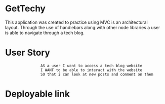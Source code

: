 # GetTechy

This application was created to practice using MVC is an architectural layout. Through the use of handlebars along with other node libraries a user is able to navigate through a tech blog.

# User Story

                    AS a user I want to access a tech blog website
                    I WANT to be able to interact with the website
                    SO that i can look at new posts and comment on them

# Deployable link
